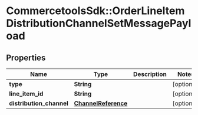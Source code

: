 # CommercetoolsSdk::OrderLineItemDistributionChannelSetMessagePayload

## Properties
Name | Type | Description | Notes
------------ | ------------- | ------------- | -------------
**type** | **String** |  | [optional] 
**line_item_id** | **String** |  | [optional] 
**distribution_channel** | [**ChannelReference**](ChannelReference.md) |  | [optional] 

